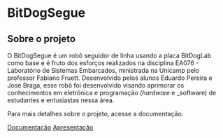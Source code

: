 # BitDogSegue

## Sobre o projeto
O BitDogSegue é um robô seguidor de linha usando a placa BitDogLab como base e é fruto dos esforços realizados na disciplina EA076 - Laboratório de Sistemas Embarcados, ministrada na Unicamp pelo professor Fabiano Fruett. Desenvolvido pelos alunos Eduardo Pereira e José Braga, esse robô foi desenvolvido visando aprimorar os conhecimentos em eletrônica e programação (_hardware_ e _software) de estudantes e entusiastas nessa área.

Para mais detalhes sobre o projeto, acesse a documentação.

[Documentação](https://docs.google.com/document/d/1uC-1uOnyaNJ6YEM8gG9vPqVe9gIrEa1YJPF4Q7OL9hc/edit?usp=sharing)
[Apresentação](https://theresistance.my.canva.site/bitdogsegue)
